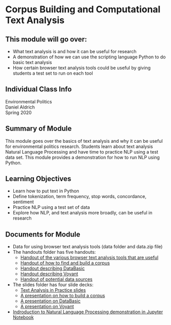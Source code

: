 # Corpus Building and Computational Text Analysis
## This module will go over: 
- What text analysis is and how it can be useful for research
- A demonstration of how we can use the scripting language Python to do basic text analysis
- How certain browser text analysis tools could be useful by giving students a test set to run on each tool


## Individual Class Info
Environmental Politics 
<br>
Daniel Aldrich
<br>
Spring 2020

## Summary of Module
This module goes over the basics of text analysis and why it can be useful for environmental politics research. Students learn about text analysis Natural Language Processing and have time to practice NLP using a test data set. This module provides a demonstration for how to run NLP using Python.

## Learning Objectives
- Learn how to put text in Python
- Define tokenization, term frequency, stop words, concordance, sentiment
- Practice NLP using a test set of data 
- Explore how NLP, and text analysis more broadly, can be useful in research

## Documents for Module
- Data for using browser text analysis tools (data folder and data.zip file)
- The handouts folder has five handouts:
	- [Handout of the various browser text analysis tools that are useful](https://github.com/NULabNortheastern/digitalassignmentshowcase/blob/master/text-analysis/sp20-aldrich-pols2395-textanalysis/handouts/BrowserTextAnalysisTools.pdf) 
	- [Handout of how to find and build a corpus](https://github.com/NULabNortheastern/digitalassignmentshowcase/blob/master/text-analysis/sp20-aldrich-pols2395-textanalysis/handouts/Corpus_Building_Handout.pdf) 
	- [Handout describing DataBasic](https://github.com/NULabNortheastern/digitalassignmentshowcase/blob/master/text-analysis/sp20-aldrich-pols2395-textanalysis/handouts/DataBasic_Handout.pdf) 
	- [Handout describing Voyant](https://github.com/NULabNortheastern/digitalassignmentshowcase/blob/master/text-analysis/sp20-aldrich-pols2395-textanalysis/handouts/Voyant_Handout.pdf) 
	- [Handout of potential data sources](https://github.com/NULabNortheastern/digitalassignmentshowcase/blob/master/text-analysis/sp20-aldrich-pols2395-textanalysis/handouts/Data_Sources.pdf)
- The slides folder has four slide decks:
	- [Text Analysis in Practice slides](https://github.com/NULabNortheastern/digitalassignmentshowcase/blob/master/text-analysis/sp20-aldrich-pols2395-textanalysis/slides/TextAnalysisInPractice_Spring2020.pdf) 
	- [A presentation on how to build a corpus](https://github.com/NULabNortheastern/digitalassignmentshowcase/blob/master/text-analysis/sp20-aldrich-pols2395-textanalysis/slides/Corpus_Building_Presentation.pdf) 
	- [A presentation on DataBasic](https://github.com/NULabNortheastern/digitalassignmentshowcase/blob/master/text-analysis/sp20-aldrich-pols2395-textanalysis/slides/DataBasic_Presentation.pdf) 
	- [A presentation on Voyant](https://github.com/NULabNortheastern/digitalassignmentshowcase/blob/master/text-analysis/sp20-aldrich-pols2395-textanalysis/slides/Voyant_Presentation.pdf) 
- [Indroduction to Natural Language Processing demonstration in Jupyter Notebook](https://github.com/NULabNortheastern/digitalassignmentshowcase/blob/master/text-analysis/sp20-aldrich-pols2395-textanalysis/Intro_to_NLP.ipynb) 
